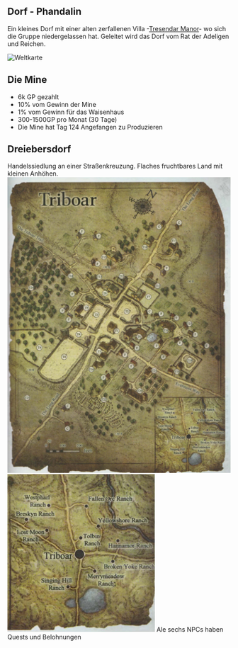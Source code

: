 ## Dorf - Phandalin 
Ein kleines Dorf mit einer alten zerfallenen Villa -[Tresendar Manor](Tresendar%20Villa)- wo sich die Gruppe niedergelassen hat. Geleitet wird das Dorf vom Rat der Adeligen und Reichen.


![Weltkarte](Bilder/PhandalinWeltkarte.png)


## Die Mine
- 6k GP gezahlt 
- 10% vom Gewinn der Mine
- 1% vom Gewinn für das Waisenhaus
- 300-1500GP pro Monat (30 Tage)
- Die Mine hat Tag 124 Angefangen zu Produzieren


## Dreiebersdorf
Handelssiedlung an einer Straßenkreuzung. Flaches fruchtbares Land mit kleinen Anhöhen. 
![Dreiebersdorf](Bilder/Dreiebersdorf.png)
![Dreiebersdorf Welt](Bilder/DreiebersdorfWeltkarte.png)
Ale sechs NPCs haben Quests und Belohnungen
